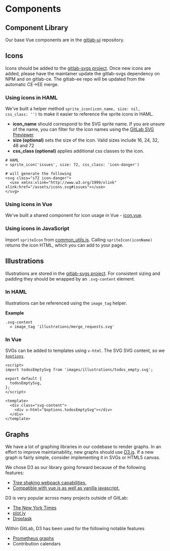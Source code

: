 # Components

## Component Library

Our base Vue components are in the [gitlab-ui](https://gitlab.com/gitlab-org/gitlab-ui) repository.

## Icons

Icons should be added to the [gitlab-svgs project][gitlab-svgs-project]. Once new icons are added, please have the maintainer update the gitlab-svgs dependency on NPM and on gitlab-ce. The gitlab-ee repo will be updated from the automatic CE->EE merge.

### Using icons in HAML

We've built a helper method `sprite_icon(icon_name, size: nil, css_class: '')` to make it easier to reference the sprite icons in HAML.

- **icon_name** should correspond to the SVG sprite name. If you are unsure of the name, you can filter for the icon names using the [GitLab SVG Previewer][svg-previewer]
- **size (optional)** sets the size of the icon. Valid sizes include 16, 24, 32, 48 and 72
- **css_class (optional)** applies additional css classes to the icon.

```
# HAML
= sprite_icon('issues', size: 72, css_class: 'icon-danger')

# will generate the following
<svg class="s72 icon-danger">
  <use xmlns:xlink="http://www.w3.org/1999/xlink" xlink:href="/assets/icons.svg#issues"></use>
</svg>
```

### Using icons in Vue

We've built a shared component for icon usage in Vue - [icon.vue][icon-vue].

### Using icons in JavaScript

Import `spriteIcon` from [common_utils.js][common-utils]. Calling `spriteIcon(iconName)` returns the icon HTML, which you can add to your page.

## Illustrations

Illustrations are stored in the [gitlab-svgs project][gitlab-svgs-project]. For consistent sizing and padding they should be wrapped by an `.svg-content` element.

### In HAML

Illustrations can be referenced using the `image_tag` helper.

**Example**

```haml
.svg-content
  = image_tag 'illustrations/merge_requests.svg'
```

### In Vue

SVGs can be added to templates using `v-html`. The SVG SVG content, so we  [`$options`][vue-options].

```
<script>
import todosEmptySvg from 'images/illustrations/todos_empty.svg';

export default {
  todosEmptySvg,
};
</script>

<template>
  <div class="svg-content">
    <div v-html="$options.todosEmptySvg"></div>
  </div>
</template>
```

## Graphs

We have a lot of graphing libraries in our codebase to render graphs. In an effort to improve maintainability, new graphs should use [D3.js](https://d3js.org/). If a new graph is fairly simple, consider implementing it in SVGs or HTML5 canvas.

We chose D3 as our library going forward because of the following features:

* [Tree shaking webpack capabilities.](https://github.com/d3/d3/blob/master/CHANGES.md#changes-in-d3-40)
* [Compatible with vue.js as well as vanilla javascript.](https://github.com/d3/d3/blob/master/CHANGES.md#changes-in-d3-40)

D3 is very popular across many projects outside of GitLab:

* [The New York Times](https://archive.nytimes.com/www.nytimes.com/interactive/2012/02/13/us/politics/2013-budget-proposal-graphic.html)
* [plot.ly](https://plot.ly/)
* [Droptask](https://www.droptask.com/)

Within GitLab, D3 has been used for the following notable features

* [Prometheus graphs](https://docs.gitlab.com/ee/user/project/integrations/prometheus.html)
* Contribution calendars


[gitlab-svgs-project]: https://gitlab.com/gitlab-org/gitlab-svgs
[svg-previewer]: http://gitlab-org.gitlab.io/gitlab-svgs/
[icon-vue]: https://gitlab.com/gitlab-org/gitlab-ce/blob/master/app/assets/javascripts/vue_shared/components/icon.vue
[common-utils]: https://gitlab.com/gitlab-org/gitlab-ce/blob/master/app/assets/javascripts/lib/utils/common_utils.js
[vue-options]: https://vuejs.org/v2/api/#vm-options
